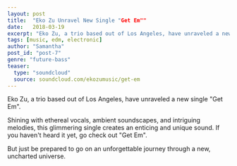 ```yaml
---
layout: post
title:  "Eko Zu Unravel New Single "Get Em""
date:   2018-03-19
excerpt: "Eko Zu, a trio based out of Los Angeles, have unraveled a new single 'Get Em'. "
tags: [music, edm, electronic]
author: "Samantha"
post_id: "post-7"
genre: "future-bass"
teaser:
  type: "soundcloud"
  source: soundcloud.com/ekozumusic/get-em
---
```


Eko Zu, a trio based out of Los Angeles, have unraveled a new single "Get Em".

Shining with ethereal vocals, ambient soundscapes, and intriguing melodies, this glimmering single creates an enticing and unique sound. If you haven't heard it yet, go check out "Get Em".

But just be prepared to go on an unforgettable journey through a new, uncharted universe.

